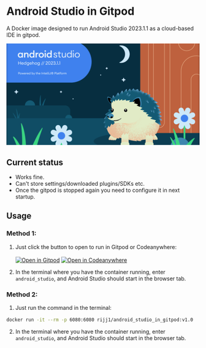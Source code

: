 # Android Studio in Gitpod
A Docker image designed to run Android Studio 2023.1.1 as a cloud-based IDE in gitpod.<br>
<center><img src='images/Android-Studio-Hedgehog.png'></center>

## Current status
-   Works fine.
-   Can't store settings/downloaded plugins/SDKs etc.
-   Once the gitpod is stopped again you need to configure it in next startup.

## Usage
### Method 1: 
1. Just click the button to open to run in Gitpod or Codeanywhere:<br><br>
[![Open in Gitpod](https://gitpod.io/button/open-in-gitpod.svg)](https://gitpod.io/#https://github.com/rijj1/Android_Studio_in_Gitpod) 
[![Open in Codeanywhere](https://codeanywhere.com/img/open-in-codeanywhere-btn.svg)](https://app.codeanywhere.com/#https://github.com/rijj1/Android_Studio_in_Gitpod) 

2. In the terminal where you have the container running, enter `android_studio`, and Android Studio should start in the browser tab.

### Method 2:
1. Just run the command in the terminal:
````bash
docker run -it --rm -p 6080:6080 rijj1/android_studio_in_gitpod:v1.0
````
2. In the terminal where you have the container running, enter `android_studio`, and Android Studio should start in the browser tab.

